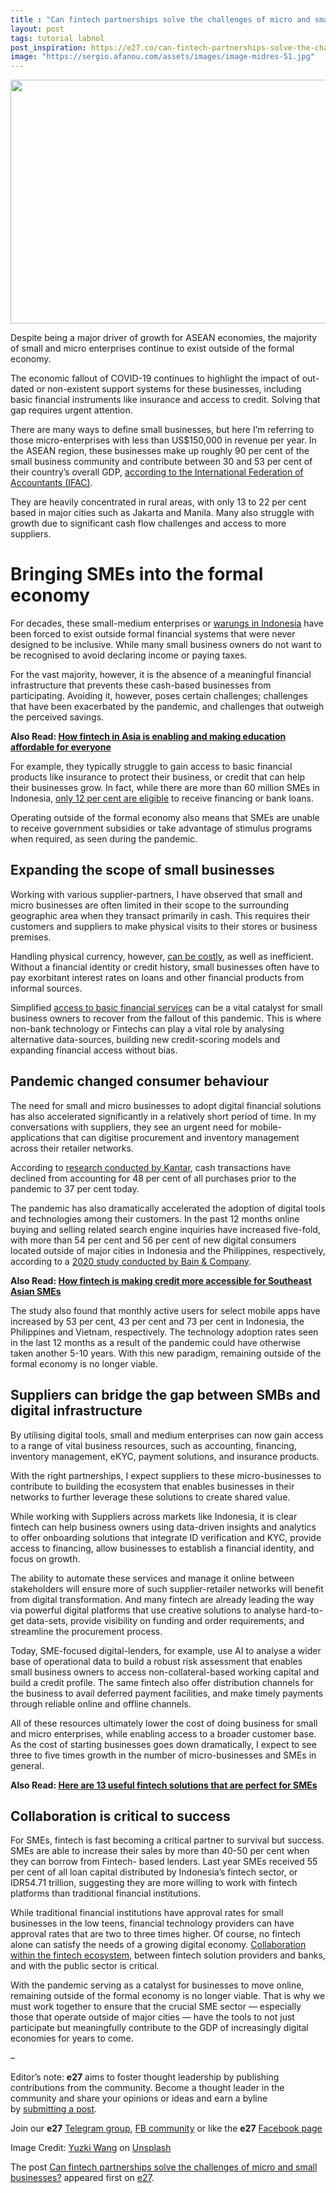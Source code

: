 ```yaml
---
title : "Can fintech partnerships solve the challenges of micro and small businesses?"
layout: post
tags: tutorial labnol
post_inspiration: https://e27.co/can-fintech-partnerships-solve-the-challenges-of-micro-and-small-businesses-20210331/
image: "https://sergio.afanou.com/assets/images/image-midres-51.jpg"
---
```


<img loading="lazy" class="aligncenter size-full wp-image-412827" src="https://e27.co/wp-content/uploads/2021/04/micro_business_fintech.jpg" alt="" width="690" height="390" />
<p>Despite being a major driver of growth for ASEAN economies, the majority of small and micro enterprises continue to exist outside of the formal economy.</p>
<p>The economic fallout of COVID-19 continues to highlight the impact of out-dated or non-existent support systems for these businesses, including basic financial instruments like insurance and access to credit. Solving that gap requires urgent attention.</p>
<p>There are many ways to define small businesses, but here I’m referring to those micro-enterprises with less than US$150,000 in revenue per year. In the ASEAN region, these businesses make up roughly 90 per cent of the small business community and contribute between 30 and 53 per cent of their country’s overall GDP, <a rel="follow" href="https://www.ifac.org/knowledge-gateway/contributing-global-economy/discussion/smes-backbone-southeast-asia-s-growing-economy">according to the International Federation of Accountants (IFAC)</a>.</p>
<p>They are heavily concentrated in rural areas, with only 13 to 22 per cent based in major cities such as Jakarta and Manila. Many also struggle with growth due to significant cash flow challenges and access to more suppliers.</p>
<h1>Bringing SMEs into the formal economy</h1>
<p>For decades, these small-medium enterprises or <a rel="follow" href="https://e27.co/war-of-warungs-decoding-the-race-to-win-the-warung-game-in-indonesia-20210319/">warungs in Indonesia</a> have been forced to exist outside formal financial systems that were never designed to be inclusive. While many small business owners do not want to be recognised to avoid declaring income or paying taxes.</p>
<p>For the vast majority, however, it is the absence of a meaningful financial infrastructure that prevents these cash-based businesses from participating. Avoiding it, however, poses certain challenges; challenges that have been exacerbated by the pandemic, and challenges that outweigh the perceived savings.</p>
<p><strong>Also Read: <a rel="follow" href="https://e27.co/how-fintech-is-asia-is-enabling-and-making-education-affordable-for-everyone-20210318/">How fintech in Asia is enabling and making education affordable for everyone</a></strong></p>
<p>For example, they typically struggle to gain access to basic financial products like insurance to protect their business, or credit that can help their businesses grow. In fact, while there are more than 60 million SMEs in Indonesia, <a rel="follow" href="https://www.thejakartapost.com/academia/2020/07/17/smes-bailout-not-enough-demand-is-key.html">only 12 per cent are eligible</a> to receive financing or bank loans.</p>
<p>Operating outside of the formal economy also means that SMEs are unable to receive government subsidies or take advantage of stimulus programs when required, as seen during the pandemic.</p>
<h2>Expanding the scope of small businesses</h2>
<p>Working with various supplier-partners, I have observed that small and micro businesses are often limited in their scope to the surrounding geographic area when they transact primarily in cash. This requires their customers and suppliers to make physical visits to their stores or business premises.</p>
<p>Handling physical currency, however, <a rel="follow" href="https://hbr.org/2014/06/the-hidden-costs-of-cash">can be costly</a>, as well as inefficient. Without a financial identity or credit history, small businesses often have to pay exorbitant interest rates on loans and other financial products from informal sources.</p>
<p>Simplified <a rel="follow" href="https://e27.co/sme-fintech-financing-gap-20180810/">access to basic financial services</a> can be a vital catalyst for small business owners to recover from the fallout of this pandemic. This is where non-bank technology or Fintechs can play a vital role by analysing alternative data-sources, building new credit-scoring models and expanding financial access without bias.</p>
<h2>Pandemic changed consumer behaviour</h2>
<p>The need for small and micro businesses to adopt digital financial solutions has also accelerated significantly in a relatively short period of time. In my conversations with suppliers, they see an urgent need for mobile-applications that can digitise procurement and inventory management across their retailer networks.</p>
<p>According to <a rel="follow" href="https://economysea.withgoogle.com/">research conducted by Kantar</a>, cash transactions have declined from accounting for 48 per cent of all purchases prior to the pandemic to 37 per cent today.</p>
<p>The pandemic has also dramatically accelerated the adoption of digital tools and technologies among their customers. In the past 12 months online buying and selling related search engine inquiries have increased five-fold, with more than 54 per cent and 56 per cent of new digital consumers located outside of major cities in Indonesia and the Philippines, respectively, according to a <a rel="follow" href="https://www.bain.com/insights/e-conomy-sea-2020/">2020 study conducted by Bain &amp; Company</a>.</p>
<p><strong>Also Read: <a rel="follow" href="https://e27.co/how-fintech-is-making-credit-more-accessible-for-southeast-asian-smes-20191004/">How fintech is making credit more accessible for Southeast Asian SMEs</a></strong></p>
<p>The study also found that monthly active users for select mobile apps have increased by 53 per cent, 43 per cent and 73 per cent in Indonesia, the Philippines and Vietnam, respectively. The technology adoption rates seen in the last 12 months as a result of the pandemic could have otherwise taken another 5-10 years. With this new paradigm, remaining outside of the formal economy is no longer viable.</p>
<h2>Suppliers can bridge the gap between SMBs and digital infrastructure</h2>
<p>By utilising digital tools, small and medium enterprises can now gain access to a range of vital business resources, such as accounting, financing, inventory management, eKYC, payment solutions, and insurance products.</p>
<p>With the right partnerships, I expect suppliers to these micro-businesses to contribute to building the ecosystem that enables businesses in their networks to further leverage these solutions to create shared value.</p>
<p>While working with Suppliers across markets like Indonesia, it is clear fintech can help business owners using data-driven insights and analytics to offer onboarding solutions that integrate ID verification and KYC, provide access to financing, allow businesses to establish a financial identity, and focus on growth.</p>
<p>The ability to automate these services and manage it online between stakeholders will ensure more of such supplier-retailer networks will benefit from digital transformation. And many fintech are already leading the way via powerful digital platforms that use creative solutions to analyse hard-to-get data-sets, provide visibility on funding and order requirements, and streamline the procurement process.</p>
<p>Today, SME-focused digital-lenders, for example, use AI to analyse a wider base of operational data to build a robust risk assessment that enables small business owners to access non-collateral-based working capital and build a credit profile. The same fintech also offer distribution channels for the business to avail deferred payment facilities, and make timely payments through reliable online and offline channels.</p>
<p>All of these resources ultimately lower the cost of doing business for small and micro enterprises, while enabling access to a broader customer base. As the cost of starting businesses goes down dramatically, I expect to see three to five times growth in the number of micro-businesses and SMEs in general.</p>
<p><strong>Also Read: <a rel="follow" href="https://e27.co/13-useful-fintech-solutions-perfect-smes-20150820/">Here are 13 useful fintech solutions that are perfect for SMEs</a></strong></p>
<h2>Collaboration is critical to success</h2>
<p>For SMEs, fintech is fast becoming a critical partner to survival but success. SMEs are able to increase their sales by more than 40-50 per cent when they can borrow from Fintech- based lenders. Last year SMEs received 55 per cent of all loan capital distributed by Indonesia’s fintech sector, or IDR54.71 trillion, suggesting they are more willing to work with fintech platforms than traditional financial institutions.</p>
<p>While traditional financial institutions have approval rates for small businesses in the low teens, financial technology providers can have approval rates that are two to three times higher. Of course, no fintech alone can satisfy the needs of a growing digital economy. <a rel="follow" href="https://e27.co/how-collaboration-will-bring-trillion-dollar-opportunities-for-asias-fintech-industry-20200225/">Collaboration within the fintech ecosystem</a>, between fintech solution providers and banks, and with the public sector is critical.</p>
<p>With the pandemic serving as a catalyst for businesses to move online, remaining outside of the formal economy is no longer viable. That is why we must work together to ensure that the crucial SME sector — especially those that operate outside of major cities — have the tools to not just participate but meaningfully contribute to the GDP of increasingly digital economies for years to come.</p>
<p>&#8211;</p>
<p class="p1"><span class="s1">Editor’s note: <strong>e27</strong> aims to foster thought leadership by publishing contributions from the community. Become a thought leader in the community and share your opinions or ideas and earn a byline by <a rel="follow" href="https://e27.co/contributor"><span class="s2">submitting a post</span></a>.</span></p>
<p class="p1"><span class="s1">Join our <strong>e27</strong> <a rel="follow" href="https://t.me/joinchat/HmTbfBcGCZeykhM8NOlQ-g"><span class="s2">Telegram group</span></a>, <a rel="follow" href="https://www.facebook.com/groups/e27co/permalink/886904662065955/">FB community</a> or like the <strong>e27</strong> <a rel="follow" href="https://www.facebook.com/e27/?ref=your_pages"><span class="s2">Facebook page</span></a></span></p>
<p>Image Credit: <a rel="follow" href="https://unsplash.com/@yuzkiwww?utm_source=unsplash&amp;utm_medium=referral&amp;utm_content=creditCopyText">Yuzki Wang</a> on <a rel="follow" href="https://unsplash.com/s/photos/street-shops-bangkok?utm_source=unsplash&amp;utm_medium=referral&amp;utm_content=creditCopyText">Unsplash</a></p>
<p>The post <a rel="nofollow" href="https://e27.co/can-fintech-partnerships-solve-the-challenges-of-micro-and-small-businesses-20210331/">Can fintech partnerships solve the challenges of micro and small businesses?</a> appeared first on <a rel="nofollow" href="https://e27.co">e27</a>.</p>
